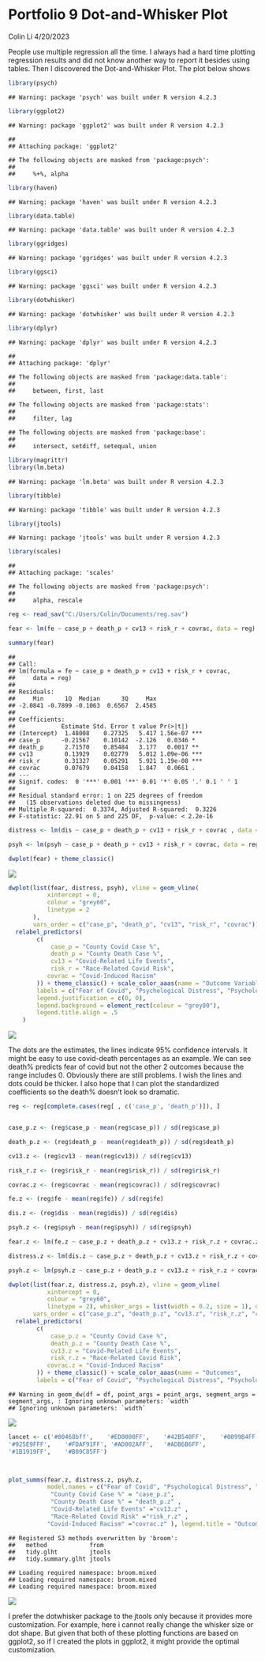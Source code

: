Portfolio 9 Dot-and-Whisker Plot
================
Colin Li
4/20/2023

People use multiple regression all the time. I always had a hard time
plotting regression results and did not know another way to report it
besides using tables. Then I discovered the Dot-and-Whisker Plot. The
plot below shows

``` r
library(psych)
```

    ## Warning: package 'psych' was built under R version 4.2.3

``` r
library(ggplot2)
```

    ## Warning: package 'ggplot2' was built under R version 4.2.3

    ## 
    ## Attaching package: 'ggplot2'

    ## The following objects are masked from 'package:psych':
    ## 
    ##     %+%, alpha

``` r
library(haven)
```

    ## Warning: package 'haven' was built under R version 4.2.3

``` r
library(data.table)
```

    ## Warning: package 'data.table' was built under R version 4.2.3

``` r
library(ggridges)
```

    ## Warning: package 'ggridges' was built under R version 4.2.3

``` r
library(ggsci)
```

    ## Warning: package 'ggsci' was built under R version 4.2.3

``` r
library(dotwhisker)
```

    ## Warning: package 'dotwhisker' was built under R version 4.2.3

``` r
library(dplyr)
```

    ## Warning: package 'dplyr' was built under R version 4.2.3

    ## 
    ## Attaching package: 'dplyr'

    ## The following objects are masked from 'package:data.table':
    ## 
    ##     between, first, last

    ## The following objects are masked from 'package:stats':
    ## 
    ##     filter, lag

    ## The following objects are masked from 'package:base':
    ## 
    ##     intersect, setdiff, setequal, union

``` r
library(magrittr)
library(lm.beta)
```

    ## Warning: package 'lm.beta' was built under R version 4.2.3

``` r
library(tibble)
```

    ## Warning: package 'tibble' was built under R version 4.2.3

``` r
library(jtools)
```

    ## Warning: package 'jtools' was built under R version 4.2.3

``` r
library(scales)
```

    ## 
    ## Attaching package: 'scales'

    ## The following objects are masked from 'package:psych':
    ## 
    ##     alpha, rescale

``` r
reg <- read_sav("C:/Users/Colin/Documents/reg.sav")

fear <- lm(fe ~ case_p + death_p + cv13 + risk_r + covrac, data = reg)

summary(fear)
```

    ## 
    ## Call:
    ## lm(formula = fe ~ case_p + death_p + cv13 + risk_r + covrac, 
    ##     data = reg)
    ## 
    ## Residuals:
    ##     Min      1Q  Median      3Q     Max 
    ## -2.0841 -0.7899 -0.1063  0.6567  2.4585 
    ## 
    ## Coefficients:
    ##             Estimate Std. Error t value Pr(>|t|)    
    ## (Intercept)  1.48008    0.27325   5.417 1.56e-07 ***
    ## case_p      -0.21567    0.10142  -2.126   0.0346 *  
    ## death_p      2.71570    0.85484   3.177   0.0017 ** 
    ## cv13         0.13929    0.02779   5.012 1.09e-06 ***
    ## risk_r       0.31327    0.05291   5.921 1.19e-08 ***
    ## covrac       0.07679    0.04158   1.847   0.0661 .  
    ## ---
    ## Signif. codes:  0 '***' 0.001 '**' 0.01 '*' 0.05 '.' 0.1 ' ' 1
    ## 
    ## Residual standard error: 1 on 225 degrees of freedom
    ##   (15 observations deleted due to missingness)
    ## Multiple R-squared:  0.3374, Adjusted R-squared:  0.3226 
    ## F-statistic: 22.91 on 5 and 225 DF,  p-value: < 2.2e-16

``` r
distress <- lm(dis ~ case_p + death_p + cv13 + risk_r + covrac , data = reg)

psyh <- lm(psyh ~ case_p + death_p + cv13 + risk_r + covrac, data = reg)
```

``` r
dwplot(fear) + theme_classic()
```

![](p09_files/figure-gfm/unnamed-chunk-3-1.png)<!-- -->

``` r
dwplot(list(fear, distress, psyh), vline = geom_vline(
           xintercept = 0,
           colour = "grey60",
           linetype = 2
       ),
       vars_order = c("case_p", "death_p", "cv13", "risk_r", "covrac")) %>% 
  relabel_predictors(
        c(
            case_p = "County Covid Case %",
            death_p = "County Death Case %",
            cv13 = "Covid-Related Life Events",
            risk_r = "Race-Related Covid Risk",
           covrac = "Covid-Induced Racism"
        )) + theme_classic() + scale_color_aaas(name = "Outcome Variables",
        labels = c("Fear of Covid", "Psychological Distress", "Psychological Health Change")) + labs(title = "Predicting Negative Psychological Outcomes") + theme(plot.title = element_text(face = "bold", hjust = 0.5),  legend.position = c(0.5, 0.1),
        legend.justification = c(0, 0),
        legend.background = element_rect(colour = "grey80"),
        legend.title.align = .5
    )
```

![](p09_files/figure-gfm/unnamed-chunk-4-1.png)<!-- -->

The dots are the estimates, the lines indicate 95% confidence intervals.
It might be easy to use covid-death percentages as an example. We can
see death% predicts fear of covid but not the other 2 outcomes because
the range includes 0. Obviously there are still problems. I wish the
lines and dots could be thicker. I also hope that I can plot the
standardized coefficients so the death% doesn’t look so dramatic.

``` r
reg <- reg[complete.cases(reg[ , c('case_p', 'death_p')]), ]


case_p.z <- (reg$case_p - mean(reg$case_p)) / sd(reg$case_p)

death_p.z <- (reg$death_p - mean(reg$death_p)) / sd(reg$death_p)

cv13.z <- (reg$cv13 - mean(reg$cv13)) / sd(reg$cv13)

risk_r.z <- (reg$risk_r - mean(reg$risk_r)) / sd(reg$risk_r)

covrac.z <- (reg$covrac - mean(reg$covrac)) / sd(reg$covrac)

fe.z <- (reg$fe - mean(reg$fe)) / sd(reg$fe)

dis.z <- (reg$dis - mean(reg$dis)) / sd(reg$dis)

psyh.z <- (reg$psyh - mean(reg$psyh)) / sd(reg$psyh)
```

``` r
fear.z <- lm(fe.z ~ case_p.z + death_p.z + cv13.z + risk_r.z + covrac.z, data = reg)

distress.z <- lm(dis.z ~ case_p.z + death_p.z + cv13.z + risk_r.z + covrac.z , data = reg)

psyh.z <- lm(psyh.z ~ case_p.z + death_p.z + cv13.z + risk_r.z + covrac.z, data = reg)

dwplot(list(fear.z, distress.z, psyh.z), vline = geom_vline(
           xintercept = 0,
           colour = "grey60",
           linetype = 2), whisker_args = list(width = 0.2, size = 1), dot_args = list(size = 3), 
       vars_order = c("case_p.z", "death_p.z", "cv13.z", "risk_r.z", "covrac.z")) %>% 
  relabel_predictors(
        c(
            case_p.z = "County Covid Case %",
            death_p.z = "County Death Case %",
            cv13.z = "Covid-Related Life Events",
            risk_r.z = "Race-Related Covid Risk",
           covrac.z = "Covid-Induced Racism"
        )) + theme_classic() + scale_color_aaas(name = "Outcomes",
        labels = c("Fear of Covid", "Psychological Distress", "Psychological Health Change")) + labs(title = "Predicting Negative Psychological Health Outcomes") + xlab("Standardized Estimates") + theme(plot.title = element_text(face = "bold", hjust = 0.5),  legend.position = "top", legend.text = element_text(size = 8) ) 
```

    ## Warning in geom_dw(df = df, point_args = point_args, segment_args = segment_args, : Ignoring unknown parameters: `width`
    ## Ignoring unknown parameters: `width`

![](p09_files/figure-gfm/unnamed-chunk-6-1.png)<!-- -->

``` r
lancet <- c('#00468bff',    '#ED0000FF',    '#42B540FF',    '#0099B4FF',
'#925E9FFF',    '#FDAF91FF', '#AD002AFF',   '#ADB6B6FF',    
'#1B1919FF',    '#B09C85FF')



plot_summs(fear.z, distress.z, psyh.z, 
           model.names = c("Fear of Covid", "Psychological Distress", "Psychological Health Change"), coefs = c(
            "County Covid Case %" = "case_p.z",
            "County Death Case %" = "death_p.z" ,
            "Covid-Related Life Events" ="cv13.z" ,
            "Race-Related Covid Risk" ="risk_r.z" ,
           "Covid-Induced Racism" ="covrac.z" ), legend.title = "Outcomes", colors = lancet, point.shape=FALSE, point.size = 6) +labs(title = "Predicting Negative Psychological Health Outcomes") +  xlab("Standardized Estimates") + theme_classic() + theme(plot.title = element_text(face = "bold", hjust = 0.5), axis.title.y = element_blank(), axis.title.x = element_text(face = "bold"), legend.position = "top", legend.text = element_text(size = 8) )
```

    ## Registered S3 methods overwritten by 'broom':
    ##   method            from  
    ##   tidy.glht         jtools
    ##   tidy.summary.glht jtools

    ## Loading required namespace: broom.mixed
    ## Loading required namespace: broom.mixed
    ## Loading required namespace: broom.mixed

![](p09_files/figure-gfm/unnamed-chunk-7-1.png)<!-- -->

I prefer the dotwhisker package to the jtools only because it provides
more customization. For example, here i cannot really change the whisker
size or dot shape. But given that both of these plotting functions are
based on ggplot2, so if I created the plots in ggplot2, it might provide
the optimal customization.
